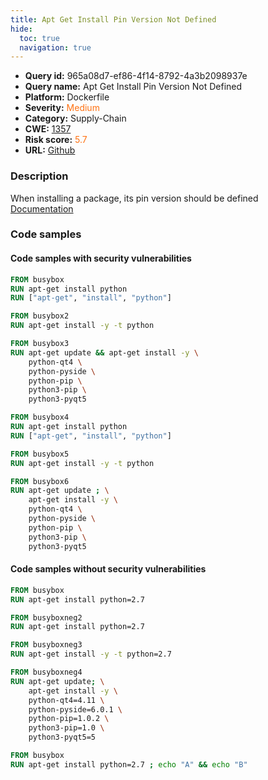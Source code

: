 ```yaml
---
title: Apt Get Install Pin Version Not Defined
hide:
  toc: true
  navigation: true
---
```


<style>
  .highlight .hll {
    background-color: #ff171742;
  }
  .md-content {
    max-width: 1100px;
    margin: 0 auto;
  }
</style>

-   **Query id:** 965a08d7-ef86-4f14-8792-4a3b2098937e
-   **Query name:** Apt Get Install Pin Version Not Defined
-   **Platform:** Dockerfile
-   **Severity:** <span style="color:#ff7213">Medium</span>
-   **Category:** Supply-Chain
-   **CWE:** <a href="https://cwe.mitre.org/data/definitions/1357.html" onclick="newWindowOpenerSafe(event, 'https://cwe.mitre.org/data/definitions/1357.html')">1357</a>
-   **Risk score:** <span style="color:#ff7213">5.7</span>
-   **URL:** [Github](https://github.com/Checkmarx/kics/tree/master/assets/queries/dockerfile/apt_get_install_pin_version_not_defined)

### Description
When installing a package, its pin version should be defined<br>
[Documentation](https://docs.docker.com/develop/develop-images/dockerfile_best-practices/)

### Code samples
#### Code samples with security vulnerabilities
```dockerfile title="Positive test num. 1 - dockerfile file" hl_lines="9 2 3 6"
FROM busybox
RUN apt-get install python
RUN ["apt-get", "install", "python"]

FROM busybox2
RUN apt-get install -y -t python

FROM busybox3
RUN apt-get update && apt-get install -y \
    python-qt4 \
    python-pyside \
    python-pip \
    python3-pip \
    python3-pyqt5

```
```dockerfile title="Positive test num. 2 - dockerfile file" hl_lines="9 2 3 6"
FROM busybox4
RUN apt-get install python
RUN ["apt-get", "install", "python"]

FROM busybox5
RUN apt-get install -y -t python

FROM busybox6
RUN apt-get update ; \
    apt-get install -y \
    python-qt4 \
    python-pyside \
    python-pip \
    python3-pip \
    python3-pyqt5

```


#### Code samples without security vulnerabilities
```dockerfile title="Negative test num. 1 - dockerfile file"
FROM busybox
RUN apt-get install python=2.7
```
```dockerfile title="Negative test num. 2 - dockerfile file"
FROM busyboxneg2
RUN apt-get install python=2.7

FROM busyboxneg3
RUN apt-get install -y -t python=2.7

FROM busyboxneg4
RUN apt-get update; \
    apt-get install -y \
    python-qt4=4.11 \
    python-pyside=6.0.1 \
    python-pip=1.0.2 \
    python3-pip=1.0 \
    python3-pyqt5=5

```
```dockerfile title="Negative test num. 3 - dockerfile file"
FROM busybox
RUN apt-get install python=2.7 ; echo "A" && echo "B"
```

